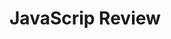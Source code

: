 # JavaScrip Review

<img title="" src="https://s2.loli.net/2021/12/10/bEXhlD1ZHe2Fnxw.png" alt="" data-align="inline">
